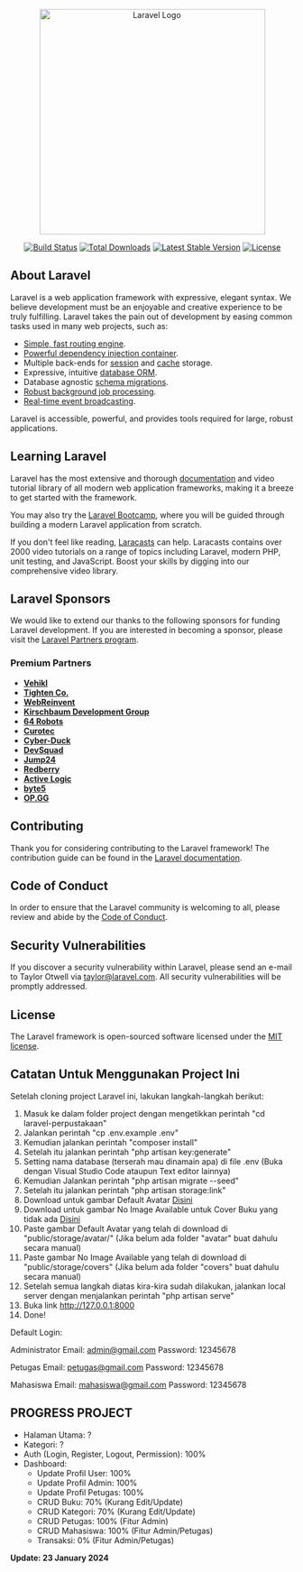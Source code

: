 <p align="center"><a href="https://laravel.com" target="_blank"><img src="https://raw.githubusercontent.com/laravel/art/master/logo-lockup/5%20SVG/2%20CMYK/1%20Full%20Color/laravel-logolockup-cmyk-red.svg" width="400" alt="Laravel Logo"></a></p>

<p align="center">
<a href="https://github.com/laravel/framework/actions"><img src="https://github.com/laravel/framework/workflows/tests/badge.svg" alt="Build Status"></a>
<a href="https://packagist.org/packages/laravel/framework"><img src="https://img.shields.io/packagist/dt/laravel/framework" alt="Total Downloads"></a>
<a href="https://packagist.org/packages/laravel/framework"><img src="https://img.shields.io/packagist/v/laravel/framework" alt="Latest Stable Version"></a>
<a href="https://packagist.org/packages/laravel/framework"><img src="https://img.shields.io/packagist/l/laravel/framework" alt="License"></a>
</p>

## About Laravel

Laravel is a web application framework with expressive, elegant syntax. We believe development must be an enjoyable and creative experience to be truly fulfilling. Laravel takes the pain out of development by easing common tasks used in many web projects, such as:

- [Simple, fast routing engine](https://laravel.com/docs/routing).
- [Powerful dependency injection container](https://laravel.com/docs/container).
- Multiple back-ends for [session](https://laravel.com/docs/session) and [cache](https://laravel.com/docs/cache) storage.
- Expressive, intuitive [database ORM](https://laravel.com/docs/eloquent).
- Database agnostic [schema migrations](https://laravel.com/docs/migrations).
- [Robust background job processing](https://laravel.com/docs/queues).
- [Real-time event broadcasting](https://laravel.com/docs/broadcasting).

Laravel is accessible, powerful, and provides tools required for large, robust applications.

## Learning Laravel

Laravel has the most extensive and thorough [documentation](https://laravel.com/docs) and video tutorial library of all modern web application frameworks, making it a breeze to get started with the framework.

You may also try the [Laravel Bootcamp](https://bootcamp.laravel.com), where you will be guided through building a modern Laravel application from scratch.

If you don't feel like reading, [Laracasts](https://laracasts.com) can help. Laracasts contains over 2000 video tutorials on a range of topics including Laravel, modern PHP, unit testing, and JavaScript. Boost your skills by digging into our comprehensive video library.

## Laravel Sponsors

We would like to extend our thanks to the following sponsors for funding Laravel development. If you are interested in becoming a sponsor, please visit the [Laravel Partners program](https://partners.laravel.com).

### Premium Partners

- **[Vehikl](https://vehikl.com/)**
- **[Tighten Co.](https://tighten.co)**
- **[WebReinvent](https://webreinvent.com/)**
- **[Kirschbaum Development Group](https://kirschbaumdevelopment.com)**
- **[64 Robots](https://64robots.com)**
- **[Curotec](https://www.curotec.com/services/technologies/laravel/)**
- **[Cyber-Duck](https://cyber-duck.co.uk)**
- **[DevSquad](https://devsquad.com/hire-laravel-developers)**
- **[Jump24](https://jump24.co.uk)**
- **[Redberry](https://redberry.international/laravel/)**
- **[Active Logic](https://activelogic.com)**
- **[byte5](https://byte5.de)**
- **[OP.GG](https://op.gg)**

## Contributing

Thank you for considering contributing to the Laravel framework! The contribution guide can be found in the [Laravel documentation](https://laravel.com/docs/contributions).

## Code of Conduct

In order to ensure that the Laravel community is welcoming to all, please review and abide by the [Code of Conduct](https://laravel.com/docs/contributions#code-of-conduct).

## Security Vulnerabilities

If you discover a security vulnerability within Laravel, please send an e-mail to Taylor Otwell via [taylor@laravel.com](mailto:taylor@laravel.com). All security vulnerabilities will be promptly addressed.

## License

The Laravel framework is open-sourced software licensed under the [MIT license](https://opensource.org/licenses/MIT).

## Catatan Untuk Menggunakan Project Ini
Setelah cloning project Laravel ini, lakukan langkah-langkah berikut:
1. Masuk ke dalam folder project dengan mengetikkan perintah "cd laravel-perpustakaan"
2. Jalankan perintah "cp .env.example .env"
3. Kemudian jalankan perintah "composer install"
4. Setelah itu jalankan perintah "php artisan key:generate"
5. Setting nama database (terserah mau dinamain apa) di file .env (Buka dengan Visual Studio Code ataupun Text editor lainnya)
6. Kemudian Jalankan perintah "php artisan migrate --seed"
7. Setelah itu jalankan perintah "php artisan storage:link"
8. Download untuk gambar Default Avatar [Disini](https://drive.google.com/file/d/15dyodlKak2tM-xqNZsi4nnw5q-grJGW1/view?usp=sharing)
9. Download untuk gambar No Image Available untuk Cover Buku yang tidak ada [Disini](https://drive.google.com/file/d/159-LuvvpjGDPGJol6IkhkS-hubLA_RpB/view?usp=sharing)
10. Paste gambar Default Avatar yang telah di download di "public/storage/avatar/" (Jika belum ada folder "avatar" buat dahulu secara manual)
11. Paste gambar No Image Available yang telah di download di "public/storage/covers" (Jika belum ada folder "covers" buat dahulu secara manual)
12. Setelah semua langkah diatas kira-kira sudah dilakukan, jalankan local server dengan menjalankan perintah "php artisan serve"
13. Buka link http://127.0.0.1:8000
14. Done!

Default Login:

Administrator
Email: admin@gmail.com
Password: 12345678

Petugas
Email: petugas@gmail.com
Password: 12345678

Mahasiswa
Email: mahasiswa@gmail.com
Password: 12345678

## PROGRESS PROJECT
- Halaman Utama: ?
- Kategori: ?
- Auth (Login, Register, Logout, Permission): 100%
- Dashboard:
	- Update Profil User: 100%
	- Update Profil Admin: 100%
	- Update Profil Petugas: 100%
	- CRUD Buku: 70% (Kurang Edit/Update)
	- CRUD Kategori: 70% (Kurang Edit/Update)
	- CRUD Petugas: 100% (Fitur Admin)
	- CRUD Mahasiswa: 100% (Fitur Admin/Petugas)
	- Transaksi: 0% (Fitur Admin/Petugas)

**Update: 23 January 2024**